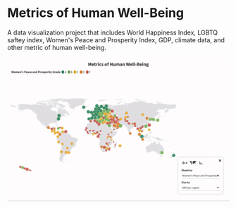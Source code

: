 # Metrics of Human Well-Being

A data visualization project that includes World Happiness Index, LGBTQ saftey index, Women's Peace and Prosperity Index, GDP, climate data, and other metric of human well-being.

![](https://github.com/joannarashid/well_being/blob/main/images/viz.gif)
